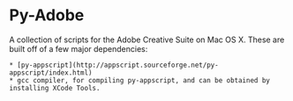 # Py-Adobe

A collection of scripts for the Adobe Creative Suite on Mac OS X.
These are built off of a few major dependencies:

    * [py-appscript](http://appscript.sourceforge.net/py-appscript/index.html)
    * gcc compiler, for compiling py-appscript, and can be obtained by installing XCode Tools.


